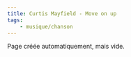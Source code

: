 ```yaml
---
title: Curtis Mayfield - Move on up
tags:
    - musique/chanson
---
```


Page créée automatiquement, mais vide.
